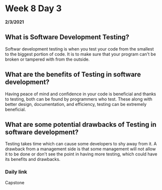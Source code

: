 # Week 8 Day 3
__2/3/2021__

## What is Software Development Testing?

Softwar development testing is when you test your code from the smallest to the biggest portion of code. It is to make sure that your program can't be broken or tampered with from the outside.

## What are the benefits of Testing in software development?

Having peace of mind and confidence in your code is beneficial and thanks to testing, both can be found by programmers who test. These along with better design, documentation, and efficiency, testing can be extremely beneficial.

## What are some potential drawbacks of Testing in software development?

Testing takes time which can cause some developers to shy away from it. A drawback from a management side is that some management will not allow it to be done or don't see the point in having more testing, which could have its benefits and drawbacks.

### Daily link
Capstone